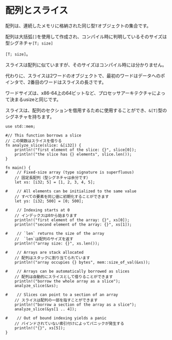 # <!--Arrays and Slices--> 配列とスライス

<!--An array is a collection of objects of the same type `T`, stored in contiguous memory.-->
配列は、連続したメモリに格納された同じ型`T`オブジェクトの集合です。
<!--Arrays are created using brackets `[]`, and their size, which is known at compile time, is part of their type signature `[T; size]`-->
配列は大括弧`[]`を使用して作成され、コンパイル時に判明しているそのサイズは型シグネチャ`[T; size]`
<!--`[T; size]`.-->
`[T; size]`。

<!--Slices are similar to arrays, but their size is not known at compile time.-->
スライスは配列に似ていますが、そのサイズはコンパイル時には分かりません。
<!--Instead, a slice is a two-word object, the first word is a pointer to the data, and the second word is the length of the slice.-->
代わりに、スライスは2ワードのオブジェクトで、最初のワードはデータへのポインタで、2番目のワードはスライスの長さです。
<!--The word size is the same as usize, determined by the processor architecture eg 64 bits on an x86-64.-->
ワードサイズは、x86-64上の64ビットなど、プロセッサアーキテクチャによって決まるusizeと同じです。
<!--Slices can be used to borrow a section of an array, and have the type signature `&[T]`.-->
スライスは、配列のセクションを借用するために使用することができ、`&[T]`型のシグネチャを持ちます。

```rust,editable,ignore,mdbook-runnable
use std::mem;

#// This function borrows a slice
// この関数はスライスを借りる
fn analyze_slice(slice: &[i32]) {
    println!("first element of the slice: {}", slice[0]);
    println!("the slice has {} elements", slice.len());
}

fn main() {
#    // Fixed-size array (type signature is superfluous)
    // 固定長配列（型シグネチャは余分です）
    let xs: [i32; 5] = [1, 2, 3, 4, 5];

#    // All elements can be initialized to the same value
    // すべての要素を同じ値に初期化することができます
    let ys: [i32; 500] = [0; 500];

#    // Indexing starts at 0
    // インデックスは0から始まります
    println!("first element of the array: {}", xs[0]);
    println!("second element of the array: {}", xs[1]);

#    // `len` returns the size of the array
    //  `len`は配列のサイズを返す
    println!("array size: {}", xs.len());

#    // Arrays are stack allocated
    // 配列はスタックに割り当てられています
    println!("array occupies {} bytes", mem::size_of_val(&xs));

#    // Arrays can be automatically borrowed as slices
    // 配列は自動的にスライスとして借りることができます
    println!("borrow the whole array as a slice");
    analyze_slice(&xs);

#    // Slices can point to a section of an array
    // スライスは配列の一部を指すことができます
    println!("borrow a section of the array as a slice");
    analyze_slice(&ys[1 .. 4]);

#    // Out of bound indexing yields a panic
    // バインドされていない索引付けによってパニックが発生する
    println!("{}", xs[5]);
}
```
